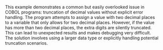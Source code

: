 This example demonstrates a common but easily overlooked issue in COBOL programs: truncation of decimal values without explicit error handling. The program attempts to assign a value with two decimal places to a variable that only allows for two decimal places. However, if the value has more than two decimal places, the extra digits are silently truncated. This can lead to unexpected results and makes debugging very difficult. The solution involves using a larger data type or explicitly handling potential truncation scenarios.